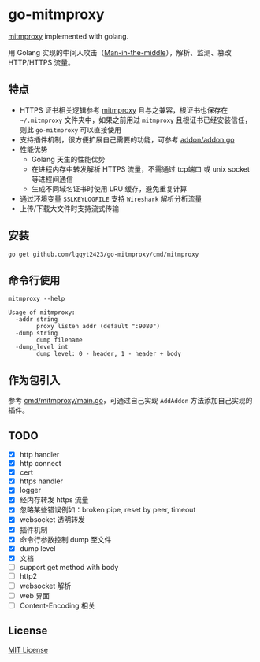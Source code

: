 # go-mitmproxy

[mitmproxy](https://mitmproxy.org/) implemented with golang.

用 Golang 实现的中间人攻击（[Man-in-the-middle](https://en.wikipedia.org/wiki/Man-in-the-middle_attack)），解析、监测、篡改 HTTP/HTTPS 流量。

## 特点

- HTTPS 证书相关逻辑参考 [mitmproxy](https://mitmproxy.org/) 且与之兼容，根证书也保存在 `~/.mitmproxy` 文件夹中，如果之前用过 `mitmproxy` 且根证书已经安装信任，则此 `go-mitmproxy` 可以直接使用
- 支持插件机制，很方便扩展自己需要的功能，可参考 [addon/addon.go](./addon/addon.go)
- 性能优势
    - Golang 天生的性能优势
    - 在进程内存中转发解析 HTTPS 流量，不需通过 tcp端口 或 unix socket 等进程间通信
    - 生成不同域名证书时使用 LRU 缓存，避免重复计算
- 通过环境变量 `SSLKEYLOGFILE` 支持 `Wireshark` 解析分析流量
- 上传/下载大文件时支持流式传输

## 安装

```
go get github.com/lqqyt2423/go-mitmproxy/cmd/mitmproxy
```

## 命令行使用

```
mitmproxy --help

Usage of mitmproxy:
  -addr string
    	proxy listen addr (default ":9080")
  -dump string
    	dump filename
  -dump_level int
    	dump level: 0 - header, 1 - header + body
```

## 作为包引入

参考 [cmd/mitmproxy/main.go](./cmd/mitmproxy/main.go)，可通过自己实现 `AddAddon` 方法添加自己实现的插件。

## TODO

- [x] http handler
- [x] http connect
- [x] cert
- [x] https handler
- [x] logger
- [x] 经内存转发 https 流量
- [x] 忽略某些错误例如：broken pipe, reset by peer, timeout
- [x] websocket 透明转发
- [x] 插件机制
- [x] 命令行参数控制 dump 至文件
- [x] dump level
- [x] 文档
- [ ] support get method with body
- [ ] http2
- [ ] websocket 解析
- [ ] web 界面
- [ ] Content-Encoding 相关

## License

[MIT License](./LICENSE)
